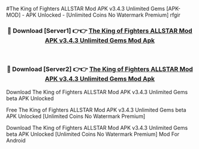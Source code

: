 #The King of Fighters ALLSTAR Mod APK v3.4.3 Unlimited Gems [APK-MOD] - APK Unlocked - [Unlimited Coins No Watermark Premium] rfgir



<div align="center">

<h3>🔴 Download [Server1] 👉👉 <a href="https://momento.my/?title=The_King_of_Fighters_ALLSTAR_Mod_APK_v3.4.3_Unlimited_Gems">The King of Fighters ALLSTAR Mod APK v3.4.3 Unlimited Gems Mod Apk</a></h3><br>

<h3>🔴 Download [Server2] 👉👉 <a href="https://momento.my/?title=The_King_of_Fighters_ALLSTAR_Mod_APK_v3.4.3_Unlimited_Gems">The King of Fighters ALLSTAR Mod APK v3.4.3 Unlimited Gems Mod Apk</a></h3>
</div>



Download The King of Fighters ALLSTAR Mod APK v3.4.3 Unlimited Gems beta APK Unlocked

Free The King of Fighters ALLSTAR Mod APK v3.4.3 Unlimited Gems beta APK Unlocked [Unlimited Coins No Watermark Premium]

Download The King of Fighters ALLSTAR Mod APK v3.4.3 Unlimited Gems beta APK Unlocked [Unlimited Coins No Watermark Premium] Mod For Android
